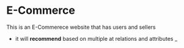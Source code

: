# E-Commerce 
This is an E-Commerece website that has users and  sellers
+ it will __recommend__ based on multiple at relations and attributes
    _